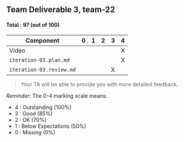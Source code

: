 ## Team Deliverable 3, team-22

#### Total : 97 (out of 100)

| Component   | 0    |  1   |  2   |  3   |  4   |
| ----------- | ---- | ---- | ---- | ---- | ---- |
| Video             |   |   |   |   | X |
| `iteration-03.plan.md`   |   |   |   |   | X |
| `iteration-03.review.md` |   |   |   | X |   |


 > Your TA will be able to provide you with more detailed feedback.

_Reminder:_ The 0-4 marking scale means:

 * 4 : Outstanding (100%)
 * 3 : Good (85%)
 * 2 : OK (70%)
 * 1 : Below Expectations (50%)
 * 0 : Missing (0%)

